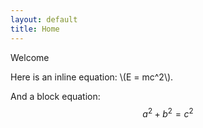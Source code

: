 ```yaml
---
layout: default
title: Home
---
```


Welcome

Here is an inline equation: \\(E = mc^2\\).

And a block equation:
$$
a^2 + b^2 = c^2
$$
